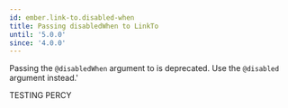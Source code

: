 ```yaml
---
id: ember.link-to.disabled-when
title: Passing disabledWhen to LinkTo
until: '5.0.0'
since: '4.0.0'
---
```


Passing the `@disabledWhen` argument to <LinkTo> is deprecated. Use the `@disabled` argument instead.'
  
  TESTING PERCY

